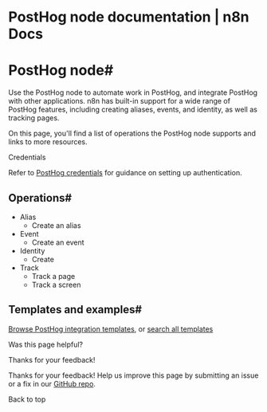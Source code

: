 # PostHog node documentation | n8n Docs

[ ](https://github.com/n8n-io/n8n-docs/edit/main/docs/integrations/builtin/app-nodes/n8n-nodes-base.posthog.md "Edit this page")

# PostHog node#

Use the PostHog node to automate work in PostHog, and integrate PostHog with other applications. n8n has built-in support for a wide range of PostHog features, including creating aliases, events, and identity, as well as tracking pages.

On this page, you'll find a list of operations the PostHog node supports and links to more resources.

Credentials

Refer to [PostHog credentials](../../credentials/posthog/) for guidance on setting up authentication. 

## Operations#

  * Alias
    * Create an alias
  * Event
    * Create an event
  * Identity
    * Create
  * Track
    * Track a page
    * Track a screen

## Templates and examples#

[Browse PostHog integration templates](https://n8n.io/integrations/posthog/), or [search all templates](https://n8n.io/workflows/)

Was this page helpful? 

Thanks for your feedback! 

Thanks for your feedback! Help us improve this page by submitting an issue or a fix in our [GitHub repo](https://github.com/n8n-io/n8n-docs). 

Back to top